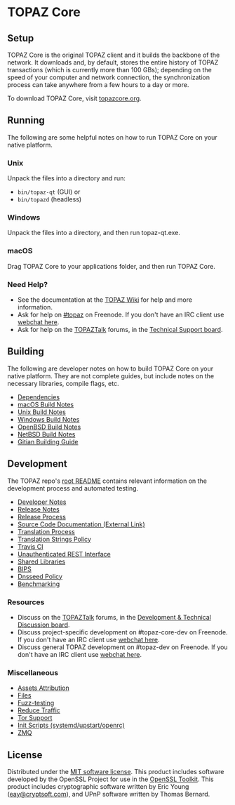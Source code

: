 TOPAZ Core
=============

Setup
---------------------
TOPAZ Core is the original TOPAZ client and it builds the backbone of the network. It downloads and, by default, stores the entire history of TOPAZ transactions (which is currently more than 100 GBs); depending on the speed of your computer and network connection, the synchronization process can take anywhere from a few hours to a day or more.

To download TOPAZ Core, visit [topazcore.org](https://topazcore.org/en/releases/).

Running
---------------------
The following are some helpful notes on how to run TOPAZ Core on your native platform.

### Unix

Unpack the files into a directory and run:

- `bin/topaz-qt` (GUI) or
- `bin/topazd` (headless)

### Windows

Unpack the files into a directory, and then run topaz-qt.exe.

### macOS

Drag TOPAZ Core to your applications folder, and then run TOPAZ Core.

### Need Help?

* See the documentation at the [TOPAZ Wiki](https://en.topaz.it/wiki/Main_Page)
for help and more information.
* Ask for help on [#topaz](http://webchat.freenode.net?channels=topaz) on Freenode. If you don't have an IRC client use [webchat here](http://webchat.freenode.net?channels=topaz).
* Ask for help on the [TOPAZTalk](https://topaztalk.org/) forums, in the [Technical Support board](https://topaztalk.org/index.php?board=4.0).

Building
---------------------
The following are developer notes on how to build TOPAZ Core on your native platform. They are not complete guides, but include notes on the necessary libraries, compile flags, etc.

- [Dependencies](dependencies.md)
- [macOS Build Notes](build-osx.md)
- [Unix Build Notes](build-unix.md)
- [Windows Build Notes](build-windows.md)
- [OpenBSD Build Notes](build-openbsd.md)
- [NetBSD Build Notes](build-netbsd.md)
- [Gitian Building Guide](gitian-building.md)

Development
---------------------
The TOPAZ repo's [root README](/README.md) contains relevant information on the development process and automated testing.

- [Developer Notes](developer-notes.md)
- [Release Notes](release-notes.md)
- [Release Process](release-process.md)
- [Source Code Documentation (External Link)](https://dev.visucore.com/topaz/doxygen/)
- [Translation Process](translation_process.md)
- [Translation Strings Policy](translation_strings_policy.md)
- [Travis CI](travis-ci.md)
- [Unauthenticated REST Interface](REST-interface.md)
- [Shared Libraries](shared-libraries.md)
- [BIPS](bips.md)
- [Dnsseed Policy](dnsseed-policy.md)
- [Benchmarking](benchmarking.md)

### Resources
* Discuss on the [TOPAZTalk](https://topaztalk.org/) forums, in the [Development & Technical Discussion board](https://topaztalk.org/index.php?board=6.0).
* Discuss project-specific development on #topaz-core-dev on Freenode. If you don't have an IRC client use [webchat here](http://webchat.freenode.net/?channels=topaz-core-dev).
* Discuss general TOPAZ development on #topaz-dev on Freenode. If you don't have an IRC client use [webchat here](http://webchat.freenode.net/?channels=topaz-dev).

### Miscellaneous
- [Assets Attribution](assets-attribution.md)
- [Files](files.md)
- [Fuzz-testing](fuzzing.md)
- [Reduce Traffic](reduce-traffic.md)
- [Tor Support](tor.md)
- [Init Scripts (systemd/upstart/openrc)](init.md)
- [ZMQ](zmq.md)

License
---------------------
Distributed under the [MIT software license](/COPYING).
This product includes software developed by the OpenSSL Project for use in the [OpenSSL Toolkit](https://www.openssl.org/). This product includes
cryptographic software written by Eric Young ([eay@cryptsoft.com](mailto:eay@cryptsoft.com)), and UPnP software written by Thomas Bernard.
